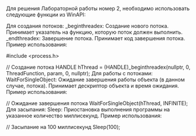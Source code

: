 Для решения Лабораторной работы номер 2, необходимо использовать следующие функции из WinAPI:

Для создания потоков:
_beginthreadex: Создание нового потока. Принимает указатель на функцию, которую поток должен выполнить.
_endthreadex: Завершение потока. Принимает код завершения потока.
Пример использования:

#include <process.h>

// Создание потока
HANDLE hThread = (HANDLE)_beginthreadex(nullptr, 0, ThreadFunction, param, 0, nullptr);
Для работы с потоками:
WaitForSingleObject: Ожидание завершения работы объекта (в данном случае, потока). Принимает дескриптор объекта и время ожидания.
Пример использования:


// Ожидание завершения потока
WaitForSingleObject(hThread, INFINITE);
Для засыпания:
Sleep: Приостановка выполнения программы на указанное количество миллисекунд.
Пример использования:

// Засыпание на 100 миллисекунд
Sleep(100);
